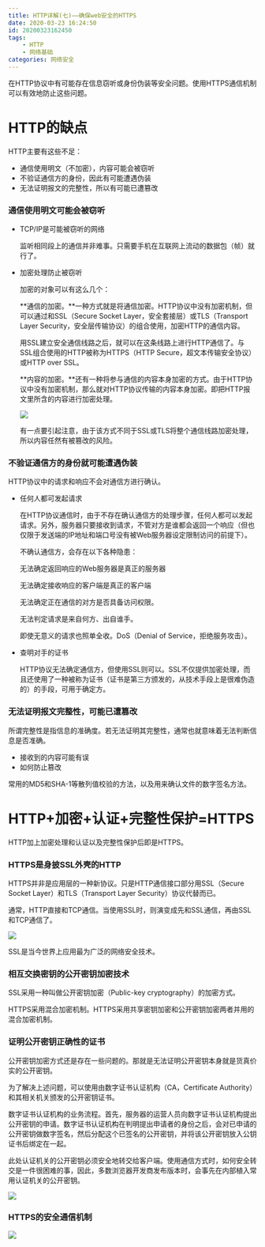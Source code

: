 ```yaml
---
title: HTTP详解(七)——确保web安全的HTTPS
date: 2020-03-23 16:24:50
id: 20200323162450
tags: 
	- HTTP
	- 网络基础
categories: 网络安全
---
```


在HTTP协议中有可能存在信息窃听或身份伪装等安全问题。使用HTTPS通信机制可以有效地防止这些问题。

# HTTP的缺点

HTTP主要有这些不足：

- 通信使用明文（不加密），内容可能会被窃听
- 不验证通信方的身份，因此有可能遭遇伪装
- 无法证明报文的完整性，所以有可能已遭篡改

###  通信使用明文可能会被窃听

- TCP/IP是可能被窃听的网络

  监听相同段上的通信并非难事。只需要手机在互联网上流动的数据包（帧）就行了。

- 加密处理防止被窃听

  加密的对象可以有这么几个：

  **通信的加密。**一种方式就是将通信加密。HTTP协议中没有加密机制，但可以通过和SSL（Secure Socket Layer，安全套接层）或TLS（Transport Layer Security，安全层传输协议）的组合使用，加密HTTP的通信内容。

  用SSL建立安全通信线路之后，就可以在这条线路上进行HTTP通信了。与SSL组合使用的HTTP被称为HTTPS（HTTP Secure，超文本传输安全协议）或HTTP over SSL。

  **内容的加密。**还有一种将参与通信的内容本身加密的方式。由于HTTP协议中没有加密机制，那么就对HTTP协议传输的内容本身加密。即把HTTP报文里所含的内容进行加密处理。

  ![](https://superj.oss-cn-beijing.aliyuncs.com/20200323163144.png)

  有一点要引起注意，由于该方式不同于SSL或TLS将整个通信线路加密处理，所以内容任然有被篡改的风险。

### 不验证通信方的身份就可能遭遇伪装

HTTP协议中的请求和响应不会对通信方进行确认。

- 任何人都可发起请求

  在HTTP协议通信时，由于不存在确认通信方的处理步骤，任何人都可以发起请求。另外，服务器只要接收到请求，不管对方是谁都会返回一个响应（但也仅限于发送端的IP地址和端口号没有被Web服务器设定限制访问的前提下）。

  不确认通信方，会存在以下各种隐患：

  无法确定返回响应的Web服务器是真正的服务器

  无法确定接收响应的客户端是真正的客户端

  无法确定正在通信的对方是否具备访问权限。

  无法判定请求是来自何方、出自谁手。

  即使无意义的请求也照单全收。DoS（Denial of Service，拒绝服务攻击）。

- 查明对手的证书

  HTTP协议无法确定通信方，但使用SSL则可以。SSL不仅提供加密处理，而且还使用了一种被称为证书（证书是第三方颁发的，从技术手段上是很难伪造的）的手段，可用于确定方。

### 无法证明报文完整性，可能已遭篡改

所谓完整性是指信息的准确度。若无法证明其完整性，通常也就意味着无法判断信息是否准确。

- 接收到的内容可能有误
- 如何防止篡改

常用的MD5和SHA-1等散列值校验的方法，以及用来确认文件的数字签名方法。

# HTTP+加密+认证+完整性保护=HTTPS

HTTP加上加密处理和认证以及完整性保护后即是HTTPS。

### HTTPS是身披SSL外壳的HTTP

HTTPS并非是应用层的一种新协议。只是HTTP通信接口部分用SSL（Secure Socket Layer）和TLS（Transport Layer Security）协议代替而已。

通常，HTTP直接和TCP通信。当使用SSL时，则演变成先和SSL通信，再由SSL和TCP通信了。

![](https://superj.oss-cn-beijing.aliyuncs.com/20200323163420.png)

SSL是当今世界上应用最为广泛的网络安全技术。

### 相互交换密钥的公开密钥加密技术

SSL采用一种叫做公开密钥加密（Public-key cryptography）的加密方式。

HTTPS采用混合加密机制。HTTPS采用共享密钥加密和公开密钥加密两者并用的混合加密机制。

### 证明公开密钥正确性的证书

公开密钥加密方式还是存在一些问题的。那就是无法证明公开密钥本身就是货真价实的公开密钥。

为了解决上述问题，可以使用由数字证书认证机构（CA，Certificate Authority）和其相关机关颁发的公开密钥证书。

数字证书认证机构的业务流程。首先，服务器的运营人员向数字证书认证机构提出公开密钥的申请。数字证书认证机构在判明提出申请者的身份之后，会对已申请的公开密钥做数字签名，然后分配这个已签名的公开密钥，并将该公开密钥放入公钥证书后绑定在一起。

此处认证机关的公开密钥必须安全地转交给客户端。使用通信方式时，如何安全转交是一件很困难的事，因此，多数浏览器开发商发布版本时，会事先在内部植入常用认证机关的公开密钥。

![](https://superj.oss-cn-beijing.aliyuncs.com/20200323163522.png)

### HTTPS的安全通信机制

![](https://superj.oss-cn-beijing.aliyuncs.com/20200323163540.png)

